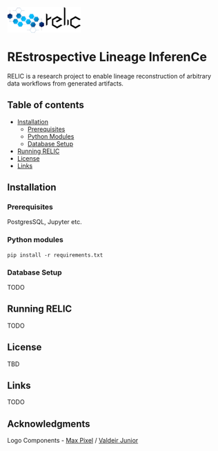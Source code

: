 <img src="docs/relic.png" align="center"
     title="Relic Logo" height="60"/>
# REstrospective Lineage InferenCe


 RELIC is a research project to enable lineage reconstruction of arbitrary data workflows from generated artifacts.


## Table of contents

- [Installation](#installation)
   - [Prerequisites](#prerequisites)
   - [Python Modules](#python-modules)
   - [Database Setup](#database-setup)
- [Running RELIC](#running-relic)
- [License](#license)
- [Links](#links)

## Installation

### Prerequisites
PostgresSQL, Jupyter etc.

### Python modules
```
pip install -r requirements.txt
```

### Database Setup
TODO

## Running RELIC
TODO
## License
TBD
## Links
TODO

## Acknowledgments
Logo Components - [Max Pixel](https://www.maxpixel.net/Internet-Logo-Networks-Social-Social-Network-3017389) / [Valdeir Junior
](https://www.dafont.com/cubic.font)

